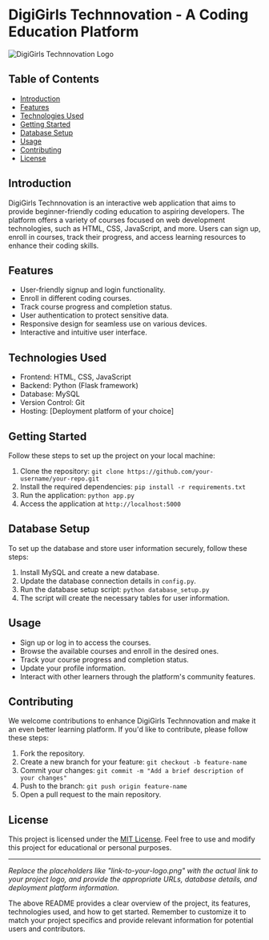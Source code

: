 # DigiGirls Technnovation - A Coding Education Platform

![DigiGirls Technnovation Logo](link-to-your-logo.png)

## Table of Contents
- [Introduction](#introduction)
- [Features](#features)
- [Technologies Used](#technologies-used)
- [Getting Started](#getting-started)
- [Database Setup](#database-setup)
- [Usage](#usage)
- [Contributing](#contributing)
- [License](#license)

## Introduction
DigiGirls Technnovation is an interactive web application that aims to provide beginner-friendly coding education to aspiring developers. The platform offers a variety of courses focused on web development technologies, such as HTML, CSS, JavaScript, and more. Users can sign up, enroll in courses, track their progress, and access learning resources to enhance their coding skills.

## Features
- User-friendly signup and login functionality.
- Enroll in different coding courses.
- Track course progress and completion status.
- User authentication to protect sensitive data.
- Responsive design for seamless use on various devices.
- Interactive and intuitive user interface.

## Technologies Used
- Frontend: HTML, CSS, JavaScript
- Backend: Python (Flask framework)
- Database: MySQL
- Version Control: Git
- Hosting: [Deployment platform of your choice]

## Getting Started
Follow these steps to set up the project on your local machine:

1. Clone the repository: `git clone https://github.com/your-username/your-repo.git`
2. Install the required dependencies: `pip install -r requirements.txt`
3. Run the application: `python app.py`
4. Access the application at `http://localhost:5000`

## Database Setup
To set up the database and store user information securely, follow these steps:

1. Install MySQL and create a new database.
2. Update the database connection details in `config.py`.
3. Run the database setup script: `python database_setup.py`
4. The script will create the necessary tables for user information.

## Usage
- Sign up or log in to access the courses.
- Browse the available courses and enroll in the desired ones.
- Track your course progress and completion status.
- Update your profile information.
- Interact with other learners through the platform's community features.

## Contributing
We welcome contributions to enhance DigiGirls Technnovation and make it an even better learning platform. If you'd like to contribute, please follow these steps:

1. Fork the repository.
2. Create a new branch for your feature: `git checkout -b feature-name`
3. Commit your changes: `git commit -m "Add a brief description of your changes"`
4. Push to the branch: `git push origin feature-name`
5. Open a pull request to the main repository.

## License
This project is licensed under the [MIT License](LICENSE). Feel free to use and modify this project for educational or personal purposes.

---
_Replace the placeholders like "link-to-your-logo.png" with the actual link to your project logo, and provide the appropriate URLs, database details, and deployment platform information._

The above README provides a clear overview of the project, its features, technologies used, and how to get started. Remember to customize it to match your project specifics and provide relevant information for potential users and contributors.


